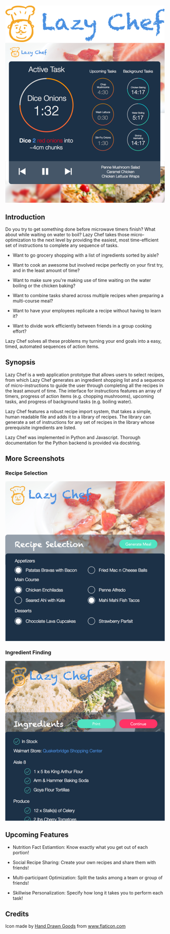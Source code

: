 ![Logo](/resource/Logo2x.png)
![Active Demo](/resource/LiveApp.png)
## Introduction

Do you try to get something done before microwave timers finish? What about while waiting on water to boil? Lazy Chef takes those micro-optimization to the next level by providing the easiest, most time-efficient set of instructions to complete any sequence of tasks. 

* Want to go grocery shopping with a list of ingredients sorted by aisle?

* Want to cook an awesome but involved recipe perfectly on your first try, and in the least amount of time?

* Want to make sure you're making use of time waiting on the water boiling or the chicken baking?

* Want to combine tasks shared across multiple recipes when preparing a multi-course meal?

* Want to have your employees replicate a recipe without having to learn it?

* Want to divide work efficiently between friends in a group cooking effort?

Lazy Chef solves all these problems my turning your end goals into a easy, timed, automated sequences of action items.

## Synopsis

Lazy Chef is a web application prototype that allows users to select recipes, from which Lazy Chef generates an ingredient shopping list and a sequence of micro-instructions to guide the user through completing all the recipes in the least amount of time. The interface for instructions features an array of timers, progress of action items (e.g. chopping mushrooms), upcoming tasks, and progress of background tasks (e.g. boiling water).

Lazy Chef features a robust recipe import system, that takes a simple, human readable file and adds it to a library of recipes. The library can generate a set of instructions for any set of recipes in the library whose prerequisite ingredients are listed. 

Lazy Chef was implemented in Python and Javascript. Thorough documentation for the Python backend is provided via docstring.

## More Screenshots

### Recipe Selection
![Selection](/resource/RecipeSelection.png)

### Ingredient Finding
![Selection](/resource/ShoppingList.png)

## Upcoming Features

* Nutrition Fact Estiamtion: Know exactly what you get out of each portion!

* Social Recipe Sharing: Create your own recipes and share them with friends!

* Multi-participant Optimization: Split the tasks among a team or group of friends!

* Skillwise Personalization: Specify how long it takes you to perform each task!

## Credits
Icon made by [Hand Drawn Goods](http://www.flaticon.com/authors/hand-drawn-goods) from www.flaticon.com

